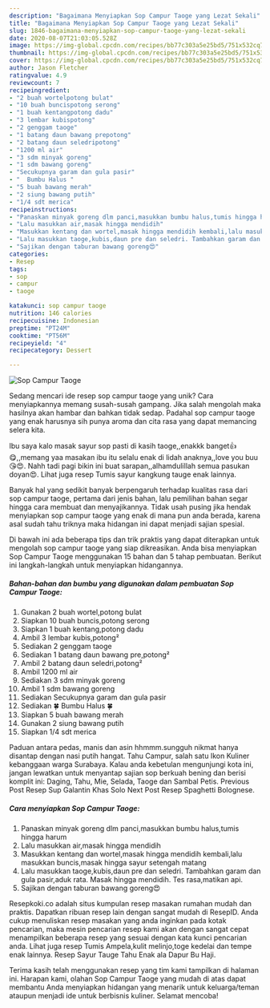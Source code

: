 ```yaml
---
description: "Bagaimana Menyiapkan Sop Campur Taoge yang Lezat Sekali"
title: "Bagaimana Menyiapkan Sop Campur Taoge yang Lezat Sekali"
slug: 1846-bagaimana-menyiapkan-sop-campur-taoge-yang-lezat-sekali
date: 2020-08-07T21:03:05.528Z
image: https://img-global.cpcdn.com/recipes/bb77c303a5e25bd5/751x532cq70/sop-campur-taoge-foto-resep-utama.jpg
thumbnail: https://img-global.cpcdn.com/recipes/bb77c303a5e25bd5/751x532cq70/sop-campur-taoge-foto-resep-utama.jpg
cover: https://img-global.cpcdn.com/recipes/bb77c303a5e25bd5/751x532cq70/sop-campur-taoge-foto-resep-utama.jpg
author: Jason Fletcher
ratingvalue: 4.9
reviewcount: 7
recipeingredient:
- "2 buah wortelpotong bulat"
- "10 buah buncispotong serong"
- "1 buah kentangpotong dadu"
- "3 lembar kubispotong"
- "2 genggam taoge"
- "1 batang daun bawang prepotong"
- "2 batang daun seledripotong"
- "1200 ml air"
- "3 sdm minyak goreng"
- "1 sdm bawang goreng"
- "Secukupnya garam dan gula pasir"
- "  Bumbu Halus "
- "5 buah bawang merah"
- "2 siung bawang putih"
- "1/4 sdt merica"
recipeinstructions:
- "Panaskan minyak goreng dlm panci,masukkan bumbu halus,tumis hingga harum"
- "Lalu masukkan air,masak hingga mendidih"
- "Masukkan kentang dan wortel,masak hingga mendidih kembali,lalu masukkan buncis,masak hingga sayur setengah matang"
- "Lalu masukkan taoge,kubis,daun pre dan seledri. Tambahkan garam dan gula pasir,aduk rata. Masak hingga mendidih. Tes rasa,matikan api."
- "Sajikan dengan taburan bawang goreng😍"
categories:
- Resep
tags:
- sop
- campur
- taoge

katakunci: sop campur taoge 
nutrition: 146 calories
recipecuisine: Indonesian
preptime: "PT24M"
cooktime: "PT56M"
recipeyield: "4"
recipecategory: Dessert

---
```



![Sop Campur Taoge](https://img-global.cpcdn.com/recipes/bb77c303a5e25bd5/751x532cq70/sop-campur-taoge-foto-resep-utama.jpg)

Sedang mencari ide resep sop campur taoge yang unik? Cara menyiapkannya memang susah-susah gampang. Jika salah mengolah maka hasilnya akan hambar dan bahkan tidak sedap. Padahal sop campur taoge yang enak harusnya sih punya aroma dan cita rasa yang dapat memancing selera kita.

Ibu saya kalo masak sayur sop pasti di kasih taoge,,enakkk banget👍😋,,memang yaa masakan ibu itu selalu enak di lidah anaknya,,love you buu😘😍. Nahh tadi pagi bikin ini buat sarapan,,alhamdulillah semua pasukan doyan😍. Lihat juga resep Tumis sayur kangkung tauge enak lainnya.

Banyak hal yang sedikit banyak berpengaruh terhadap kualitas rasa dari sop campur taoge, pertama dari jenis bahan, lalu pemilihan bahan segar hingga cara membuat dan menyajikannya. Tidak usah pusing jika hendak menyiapkan sop campur taoge yang enak di mana pun anda berada, karena asal sudah tahu triknya maka hidangan ini dapat menjadi sajian spesial.


Di bawah ini ada beberapa tips dan trik praktis yang dapat diterapkan untuk mengolah sop campur taoge yang siap dikreasikan. Anda bisa menyiapkan Sop Campur Taoge menggunakan 15 bahan dan 5 tahap pembuatan. Berikut ini langkah-langkah untuk menyiapkan hidangannya.

<!--inarticleads1-->

##### Bahan-bahan dan bumbu yang digunakan dalam pembuatan Sop Campur Taoge:

1. Gunakan 2 buah wortel,potong bulat
1. Siapkan 10 buah buncis,potong serong
1. Siapkan 1 buah kentang,potong dadu
1. Ambil 3 lembar kubis,potong²
1. Sediakan 2 genggam taoge
1. Sediakan 1 batang daun bawang pre,potong²
1. Ambil 2 batang daun seledri,potong²
1. Ambil 1200 ml air
1. Sediakan 3 sdm minyak goreng
1. Ambil 1 sdm bawang goreng
1. Sediakan Secukupnya garam dan gula pasir
1. Sediakan  🍀 Bumbu Halus 🍀
1. Siapkan 5 buah bawang merah
1. Gunakan 2 siung bawang putih
1. Siapkan 1/4 sdt merica


Paduan antara pedas, manis dan asin hhmmm.sungguh nikmat hanya disantap dengan nasi putih hangat. Tahu Campur, salah satu Ikon Kuliner kebanggaan warga Surabaya. Kalau anda kebetulan mengunjungi kota ini, jangan lewatkan untuk menyantap sajian sop berkuah bening dan berisi komplit ini: Daging, Tahu, Mie, Selada, Taoge dan Sambal Petis. Previous Post Resep Sup Galantin Khas Solo Next Post Resep Spaghetti Bolognese. 

<!--inarticleads2-->

##### Cara menyiapkan Sop Campur Taoge:

1. Panaskan minyak goreng dlm panci,masukkan bumbu halus,tumis hingga harum
1. Lalu masukkan air,masak hingga mendidih
1. Masukkan kentang dan wortel,masak hingga mendidih kembali,lalu masukkan buncis,masak hingga sayur setengah matang
1. Lalu masukkan taoge,kubis,daun pre dan seledri. Tambahkan garam dan gula pasir,aduk rata. Masak hingga mendidih. Tes rasa,matikan api.
1. Sajikan dengan taburan bawang goreng😍


Resepkoki.co adalah situs kumpulan resep masakan rumahan mudah dan praktis. Dapatkan ribuan resep lain dengan sangat mudah di ResepID. Anda cukup menuliskan resep masakan yang anda inginkan pada kotak pencarian, maka mesin pencarian resep kami akan dengan sangat cepat menampilkan beberapa resep yang sesuai dengan kata kunci pencarian anda. Lihat juga resep Tumis Ampela,kulit melinjo,toge kedelai dan tempe enak lainnya. Resep Sayur Tauge Tahu Enak ala Dapur Bu Haji. 

Terima kasih telah menggunakan resep yang tim kami tampilkan di halaman ini. Harapan kami, olahan Sop Campur Taoge yang mudah di atas dapat membantu Anda menyiapkan hidangan yang menarik untuk keluarga/teman ataupun menjadi ide untuk berbisnis kuliner. Selamat mencoba!
